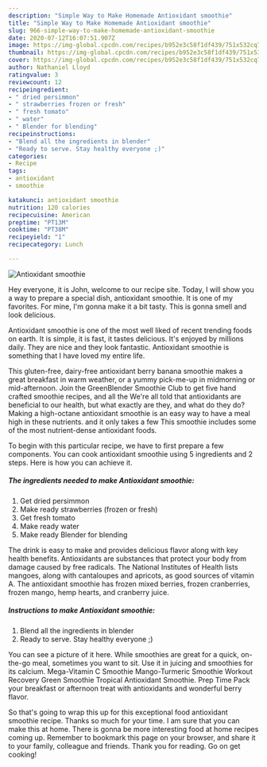 ```yaml
---
description: "Simple Way to Make Homemade Antioxidant smoothie"
title: "Simple Way to Make Homemade Antioxidant smoothie"
slug: 966-simple-way-to-make-homemade-antioxidant-smoothie
date: 2020-07-12T16:07:51.907Z
image: https://img-global.cpcdn.com/recipes/b952e3c58f1df439/751x532cq70/antioxidant-smoothie-recipe-main-photo.jpg
thumbnail: https://img-global.cpcdn.com/recipes/b952e3c58f1df439/751x532cq70/antioxidant-smoothie-recipe-main-photo.jpg
cover: https://img-global.cpcdn.com/recipes/b952e3c58f1df439/751x532cq70/antioxidant-smoothie-recipe-main-photo.jpg
author: Nathaniel Lloyd
ratingvalue: 3
reviewcount: 12
recipeingredient:
- " dried persimmon"
- " strawberries frozen or fresh"
- " fresh tomato"
- " water"
- " Blender for blending"
recipeinstructions:
- "Blend all the ingredients in blender"
- "Ready to serve. Stay healthy everyone ;)"
categories:
- Recipe
tags:
- antioxidant
- smoothie

katakunci: antioxidant smoothie 
nutrition: 120 calories
recipecuisine: American
preptime: "PT13M"
cooktime: "PT38M"
recipeyield: "1"
recipecategory: Lunch

---
```



![Antioxidant smoothie](https://img-global.cpcdn.com/recipes/b952e3c58f1df439/751x532cq70/antioxidant-smoothie-recipe-main-photo.jpg)

Hey everyone, it is John, welcome to our recipe site. Today, I will show you a way to prepare a special dish, antioxidant smoothie. It is one of my favorites. For mine, I'm gonna make it a bit tasty. This is gonna smell and look delicious.

Antioxidant smoothie is one of the most well liked of recent trending foods on earth. It is simple, it is fast, it tastes delicious. It's enjoyed by millions daily. They are nice and they look fantastic. Antioxidant smoothie is something that I have loved my entire life.

This gluten-free, dairy-free antioxidant berry banana smoothie makes a great breakfast in warm weather, or a yummy pick-me-up in midmorning or mid-afternoon. Join the GreenBlender Smoothie Club to get five hand crafted smoothie recipes, and all the We&#39;re all told that antioxidants are beneficial to our health, but what exactly are they, and what do they do? Making a high-octane antioxidant smoothie is an easy way to have a meal high in these nutrients. and it only takes a few This smoothie includes some of the most nutrient-dense antioxidant foods.


To begin with this particular recipe, we have to first prepare a few components. You can cook antioxidant smoothie using 5 ingredients and 2 steps. Here is how you can achieve it.

<!--inarticleads1-->

##### The ingredients needed to make Antioxidant smoothie:

1. Get  dried persimmon
1. Make ready  strawberries (frozen or fresh)
1. Get  fresh tomato
1. Make ready  water
1. Make ready  Blender for blending


The drink is easy to make and provides delicious flavor along with key health benefits. Antioxidants are substances that protect your body from damage caused by free radicals. The National Institutes of Health lists mangoes, along with cantaloupes and apricots, as good sources of vitamin A. The antioxidant smoothie has frozen mixed berries, frozen cranberries, frozen mango, hemp hearts, and cranberry juice. 

<!--inarticleads2-->

##### Instructions to make Antioxidant smoothie:

1. Blend all the ingredients in blender
1. Ready to serve. Stay healthy everyone ;)


You can see a picture of it here. While smoothies are great for a quick, on-the-go meal, sometimes you want to sit. Use it in juicing and smoothies for its calcium. Mega-Vitamin C Smoothie Mango-Turmeric Smoothie Workout Recovery Green Smoothie Tropical Antioxidant Smoothie. Prep Time Pack your breakfast or afternoon treat with antioxidants and wonderful berry flavor. 

So that's going to wrap this up for this exceptional food antioxidant smoothie recipe. Thanks so much for your time. I am sure that you can make this at home. There is gonna be more interesting food at home recipes coming up. Remember to bookmark this page on your browser, and share it to your family, colleague and friends. Thank you for reading. Go on get cooking!

